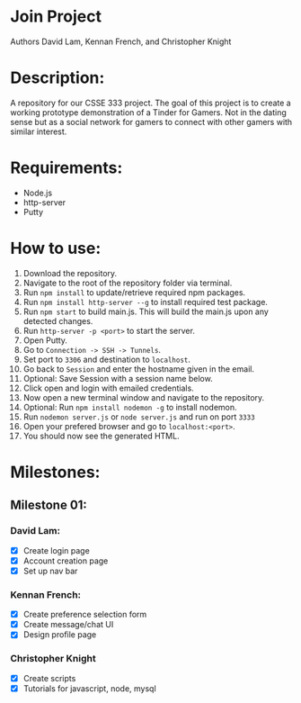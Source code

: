 # Join Project 

Authors David Lam, Kennan French, and Christopher Knight

# Description:
A repository for our CSSE 333 project. The goal of this project is to create a working prototype demonstration of a Tinder for Gamers. Not in the dating sense but as a social network for gamers to connect with other gamers with similar interest.

# Requirements:
  - Node.js
  - http-server
  - Putty

# How to use:
1. Download the repository.
2. Navigate to the root of the repository folder via terminal.
3. Run `npm install` to update/retrieve required npm packages.
4. Run `npm install http-server --g` to install required test package.
5. Run `npm start` to build main.js. This will build the main.js upon any detected changes.
6. Run `http-server -p <port>` to start the server.
7. Open Putty.
8. Go to `Connection -> SSH -> Tunnels`.
9. Set port to `3306` and destination to `localhost`.
10. Go back to `Session` and enter the hostname given in the email.
11. Optional: Save Session with a session name below.
12. Click open and login with emailed credentials.
13. Now open a new terminal window and navigate to the repository.
14. Optional: Run `npm install nodemon -g` to install nodemon.
15. Run `nodemon server.js` or `node server.js` and run on port `3333`
16. Open your prefered browser and go to `localhost:<port>`.
17. You should now see the generated HTML.

# Milestones:
## Milestone 01:
### David Lam:
- [x] Create login page
- [x] Account creation page
- [x] Set up nav bar

### Kennan French:
- [x] Create preference selection form
- [x] Create message/chat UI
- [x] Design profile page

### Christopher Knight
- [x] Create scripts
- [x] Tutorials for javascript, node, mysql
